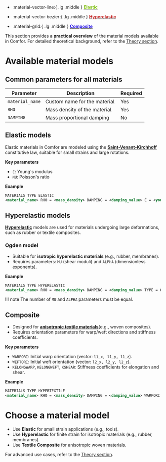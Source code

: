 <div class="grid cards" style="grid-template-columns: repeat(auto-fit, minmax(220px, 1fr))" markdown>

- :material-vector-line:{ .lg .middle }
  [<span style="color: #76B900; font-weight: bold;">Elastic</span>](#elastic_models)

- :material-vector-bezier:{ .lg .middle }
  [<span style="color: #c73131ff; font-weight: bold;">Hyperelastic</span>](#hyperelastic_models)

- :material-grid:{ .lg .middle }
  [<span style="color: #2B17E5; font-weight: bold;">Composite</span>](#composite)

</div>

This section provides a **practical overview** of the material models available in Comfor. For detailed theoretical background, refer to the [Theory section](theory/theory_overview.md).

# Available material models

## Common parameters for all materials

| Parameter       | Description                   | Required |
| --------------- | ----------------------------- | -------- |
| `material_name` | Custom name for the material. | Yes      |
| `RHO`           | Mass density of the material. | Yes      |
| `DAMPING`       | Mass proportional damping     | No       |

## Elastic models

Elastic materials in Comfor are modeled using the [**Saint-Venant-Kirchhoff**](theory/materials/materials_overview.md#isotropic_kirchhoff) constitutive law, suitable for small strains and large rotations.

**Key parameters**

- `E`: Young's modulus
- `NU`: Poisson's ratio

**Example**

```xml
MATERIALS TYPE ELASTIC
<material_name> RHO = <mass_density> DAMPING = <damping_value> E = <young_modulus> NU = <poissons_ratio>
```

## Hyperelastic models

[**Hyperelastic**](theory/materials/materials_overview.md#hyperelastic_materials) models are used for materials undergoing large deformations, such as rubber or textile composites.

### Ogden model

- Suitable for **isotropic hyperelastic materials** (e.g., rubber, membranes).
- Requires parameters: `MU` (shear moduli) and `ALPHA` (dimensionless exponents).

**Example**

```xml
MATERIALS TYPE HYPERELASTIC
<material_name> RHO = <mass_density> DAMPING = <damping_value> TYPE = OGDEN MU = <mu_1, mu_2, ...> ALPHA = <alpha_1, alpha_2, ...>
```

!!! note
    The number of `MU` and `ALPHA` parameters must be equal.

## Composite

- Designed for [**anisotropic textile materials**](theory/materials/materials_overview.md#textile_composite_hyperelastic_materials)(e.g., woven composites).
- Requires orientation parameters for warp/weft directions and stiffness coefficients.

**Key parameters**

- `WARPORI`: Initial warp orientation (vector: `l1_x, l1_y, l1_z`).
- `WEFTORI`: Initial weft orientation (vector: `l2_x, l2_y, l2_z`).
- `KELONGWARP`, `KELONGWEFT`, `KSHEAR`: Stiffness coefficients for elongation and shear.

**Example**

```xml
MATERIALS TYPE HYPERTEXTILE
<material_name> RHO = <mass_density> DAMPING = <damping_value> WARPORI = <l1_x, l1_y, l1_z> WEFTORI = <l2_x, l2_y, l2_z> KELONGWARP = <k1, k2, ...> KELONGWEFT = <k1, k2, ...> KSHEAR = <k1, k2, ...>
```

# Choose a material model

- Use **Elastic** for small strain applications (e.g., tools).
- Use **Hyperelastic** for finite strain for isotropic materials (e.g., rubber, membranes).
- Use **Textile Composite** for anisotropic woven materials.

For advanced use cases, refer to the [Theory section](theory/materials/materials_overview.md).
